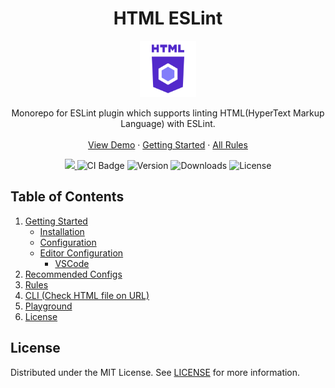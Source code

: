 <h1 align="center"> HTML ESLint </h1>

<p align="center">
 <a href="https://yeonjuan.github.io/html-eslint/">
    <img src="website/static/img/textlogo.svg" alt="Logo" width="90" height="90">
  </a>
   <p align="center">
  Monorepo for ESLint plugin which supports linting HTML(HyperText Markup Language) with ESLint.
  <br/>
  <br/>
  <a href="https://yeonjuan.github.io/html-eslint/playground">View Demo</a>
  ·
  <a href="https://yeonjuan.github.io/html-eslint/docs/getting-started">Getting Started</a>
  ·
  <a href="https://yeonjuan.github.io/html-eslint/docs/all-rules">All Rules</a>
  </p>
  
</p>

<p align="center">
  <a href="https://codecov.io/gh/yeonjuan/html-eslint">
    <img src="https://codecov.io/gh/yeonjuan/html-eslint/branch/main/graph/badge.svg?token=0BVJ8GGDZ6"/>
  </a>
  <img src="https://github.com/yeonjuan/html-eslint/actions/workflows/main.yml/badge.svg?branch=main" alt="CI Badge" />
  <img src="https://img.shields.io/npm/v/@html-eslint/eslint-plugin?color=success" alt="Version" />
  <img src="https://img.shields.io/npm/dw/@html-eslint/eslint-plugin" alt="Downloads" />
  <img src="https://img.shields.io/npm/l/@html-eslint/eslint-plugin?color=success" alt="License" />
</p>

## Table of Contents

1. [Getting Started](https://yeonjuan.github.io/html-eslint/docs/getting-started)
   - [Installation](https://yeonjuan.github.io/html-eslint/docs/getting-started#installation)
   - [Configuration](https://yeonjuan.github.io/html-eslint/docs/getting-started#configuration)
   - [Editor Configuration](https://yeonjuan.github.io/html-eslint/docs/getting-started#editor-configuration)
     - [VSCode](https://yeonjuan.github.io/html-eslint/docs/getting-started#vscode)
1. [Recommended Configs](https://yeonjuan.github.io/html-eslint/docs/getting-started#recommended-configs)
1. [Rules](https://yeonjuan.github.io/html-eslint/docs/all-rules)
1. [CLI (Check HTML file on URL)](https://yeonjuan.github.io/html-eslint/docs/cli)
1. [Playground](https://yeonjuan.github.io/html-eslint/playground)
1. [License](#License)

## License

Distributed under the MIT License. See [LICENSE](./LICENSE) for more information.
